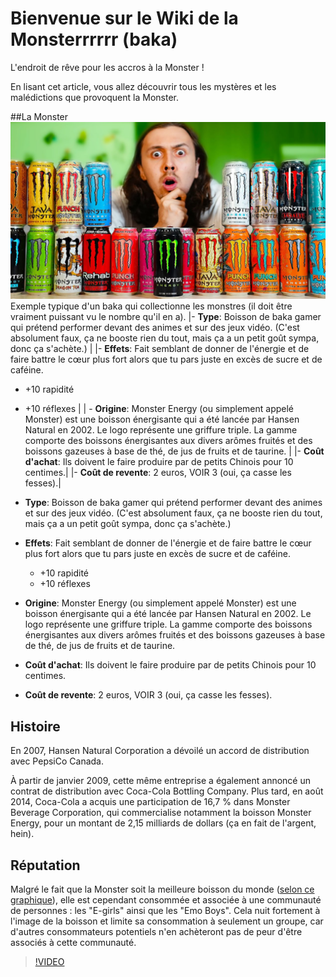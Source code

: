# Bienvenue sur le Wiki de la Monsterrrrrr (baka)
L'endroit de rêve pour les accros à la Monster !

En lisant cet article, vous allez découvrir tous les mystères et les malédictions que provoquent la Monster.

##La Monster 
![Image](https://github.com/FOUCHER-Mathias-23022625/MarkdownProject/blob/main/maxresdefault%20(1).jpg)
Exemple typique d'un baka qui collectionne les monstres (il doit être vraiment puissant vu le nombre qu'il en a).
|- **Type**: Boisson de baka gamer qui prétend performer devant des animes et sur des jeux vidéo. (C'est absolument faux, ça ne booste rien du tout, mais ça a un petit goût sympa, donc ça s'achète.)     |
|- **Effets**: Fait semblant de donner de l'énergie et de faire battre le cœur plus fort alors que tu pars juste en excès de sucre et de caféine.
  - +10 rapidité
  - +10 réflexes     |
| - **Origine**: Monster Energy (ou simplement appelé Monster) est une boisson énergisante qui a été lancée par Hansen Natural en 2002. Le logo représente une griffure triple. La gamme comporte des boissons énergisantes aux divers arômes fruités et des boissons gazeuses à base de thé, de jus de fruits et de taurine. |
|- **Coût d'achat**: Ils doivent le faire produire par de petits Chinois pour 10 centimes.|
|- **Coût de revente**: 2 euros, VOIR 3 (oui, ça casse les fesses).|




- **Type**: Boisson de baka gamer qui prétend performer devant des animes et sur des jeux vidéo. (C'est absolument faux, ça ne booste rien du tout, mais ça a un petit goût sympa, donc ça s'achète.)
- **Effets**: Fait semblant de donner de l'énergie et de faire battre le cœur plus fort alors que tu pars juste en excès de sucre et de caféine.
  - +10 rapidité
  - +10 réflexes
- **Origine**: Monster Energy (ou simplement appelé Monster) est une boisson énergisante qui a été lancée par Hansen Natural en 2002. Le logo représente une griffure triple. La gamme comporte des boissons énergisantes aux divers arômes fruités et des boissons gazeuses à base de thé, de jus de fruits et de taurine.
- **Coût d'achat**: Ils doivent le faire produire par de petits Chinois pour 10 centimes.
- **Coût de revente**: 2 euros, VOIR 3 (oui, ça casse les fesses).

## Histoire
En 2007, Hansen Natural Corporation a dévoilé un accord de distribution avec PepsiCo Canada.

À partir de janvier 2009, cette même entreprise a également annoncé un contrat de distribution avec Coca-Cola Bottling Company. Plus tard, en août 2014, Coca-Cola a acquis une participation de 16,7 % dans Monster Beverage Corporation, qui commercialise notamment la boisson Monster Energy, pour un montant de 2,15 milliards de dollars (ça en fait de l'argent, hein).

## Réputation
Malgré le fait que la Monster soit la meilleure boisson du monde ([selon ce graphique](https://ibb.co/QPm2Xth)), elle est cependant consommée et associée à une communauté de personnes : les "E-girls" ainsi que les "Emo Boys". Cela nuit fortement à l'image de la boisson et limite sa consommation à seulement un groupe, car d'autres consommateurs potentiels n'en achèteront pas de peur d'être associés à cette communauté.

>[!VIDEO]([https://video.tv.adobe.com/v/29770/?quality=12](https://www.youtube.com/watch?v=tws2UdWVnFY)https://www.youtube.com/watch?v=tws2UdWVnFY)
